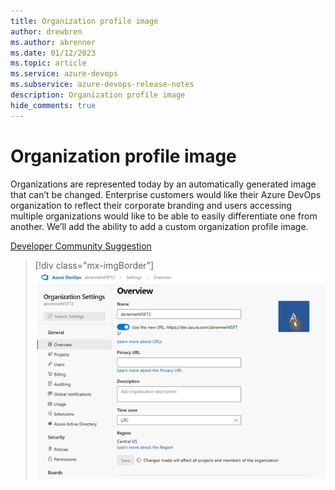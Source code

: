 ```yaml
---
title: Organization profile image
author: drewbren
ms.author: abrenner
ms.date: 01/12/2023
ms.topic: article
ms.service: azure-devops
ms.subservice: azure-devops-release-notes
description: Organization profile image
hide_comments: true
---
```


# Organization profile image

Organizations are represented today by an automatically generated image that can’t be changed. Enterprise customers would like their Azure DevOps organization to reflect their corporate branding and users accessing multiple organizations would like to be able to easily differentiate one from another. We’ll add the ability to add a custom organization profile image.

[Developer Community Suggestion](https://developercommunity.visualstudio.com/t/Can-Not-update-Organization-Settings-Ove/1329561)

> [!div class="mx-imgBorder"]
> ![Organization settings overview](media/OrgProfile.png)

